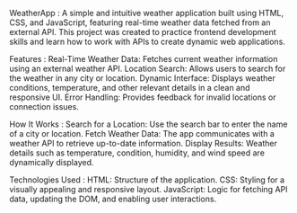 WeatherApp :
A simple and intuitive weather application built using HTML, CSS, and JavaScript, featuring real-time weather data fetched from an external API. This project was created to practice frontend development skills and learn how to work with APIs to create dynamic web applications.

Features :
Real-Time Weather Data: Fetches current weather information using an external weather API.
Location Search: Allows users to search for the weather in any city or location.
Dynamic Interface: Displays weather conditions, temperature, and other relevant details in a clean and responsive UI.
Error Handling: Provides feedback for invalid locations or connection issues.

How It Works :
Search for a Location: Use the search bar to enter the name of a city or location.
Fetch Weather Data: The app communicates with a weather API to retrieve up-to-date information.
Display Results: Weather details such as temperature, condition, humidity, and wind speed are dynamically displayed.

Technologies Used :
HTML: Structure of the application.
CSS: Styling for a visually appealing and responsive layout.
JavaScript: Logic for fetching API data, updating the DOM, and enabling user interactions.

